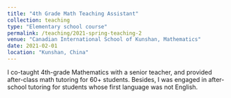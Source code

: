 ```yaml
---
title: "4th Grade Math Teaching Assistant"
collection: teaching
type: "Elementary school course"
permalink: /teaching/2021-spring-teaching-2
venue: "Canadian International School of Kunshan, Mathematics"
date: 2021-02-01
location: "Kunshan, China"
---
```





I co-taught 4th-grade Mathematics with a senior teacher, and provided after-class math tutoring for 60+ students. Besides, I was engaged in after-school tutoring for students whose first language was not English.
